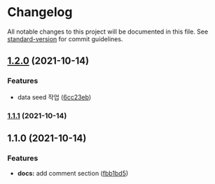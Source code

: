 # Changelog

All notable changes to this project will be documented in this file. See [standard-version](https://github.com/conventional-changelog/standard-version) for commit guidelines.

## [1.2.0](https://github.com/heesung-H/dalrise/compare/v1.1.1...v1.2.0) (2021-10-14)


### Features

* data seed 작업 ([6cc23eb](https://github.com/heesung-H/dalrise/commit/6cc23eb4dcf128da1a55a5cbaac523edf18fc83b))

### [1.1.1](https://github.com/heesung-H/dalrise/compare/v1.1.0...v1.1.1) (2021-10-14)

## 1.1.0 (2021-10-14)


### Features

* **docs:** add comment section ([fbb1bd5](https://github.com/heesung-H/dalrise/commit/fbb1bd5db845979d7410176cf63e256b3a143da3))
